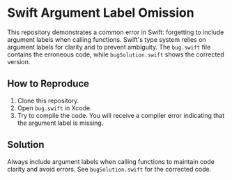 # Swift Argument Label Omission
This repository demonstrates a common error in Swift: forgetting to include argument labels when calling functions.  Swift's type system relies on argument labels for clarity and to prevent ambiguity.  The `bug.swift` file contains the erroneous code, while `bugSolution.swift` shows the corrected version.

## How to Reproduce
1. Clone this repository.
2. Open `bug.swift` in Xcode.
3. Try to compile the code. You will receive a compiler error indicating that the argument label is missing.

## Solution
Always include argument labels when calling functions to maintain code clarity and avoid errors. See `bugSolution.swift` for the corrected code.